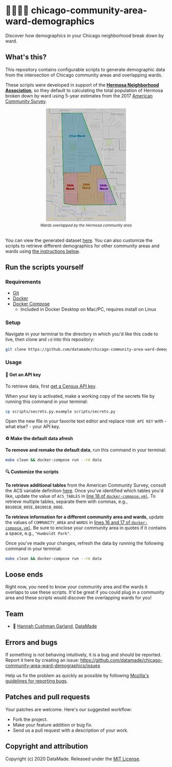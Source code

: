 # 👨‍👩‍👧‍👦 chicago-community-area-ward-demographics

Discover how demographics in your Chicago neighborhood break down by ward.

## What's this?

This repository contains configurable scripts to generate demographic data
from the intersection of Chicago community areas and overlapping wards.

These scripts were developed in support of the [**Hermosa Neighborhood
Association**](https://www.ourhermosa.org/), so they default to calculating the
total population of Hermosa broken down by ward using 5-year estimates from the
2017 [American Community Survey](https://www.census.gov/data/developers/data-sets/acs-5year.html).

<div align="center">
  <img alt="Wards overlapped by Hermosa" src="images/hermosa_wards.png" width="250" /><br />
  <small><em>Wards overlapped by the Hermosa community area</em></small>
</div><br />

You can view the generated dataset [here](finished/population_by_ward.csv). You
can also customize the scripts to retrieve different demographics for other
community areas and wards using [the instructions below](#-customize-the-scripts).

## Run the scripts yourself

### Requirements

- [Git](https://www.atlassian.com/git/tutorials/install-git)
- [Docker](https://www.docker.com/products/docker-desktop)
- [Docker Compose](https://docs.docker.com/compose/install/)
    - Included in Docker Desktop on Mac/PC, requires install on Linux

### Setup

Navigate in your terminal to the directory in which you'd like this code to
live, then clone and `cd` into this repository:

```bash
git clone https://github.com/datamade/chicago-community-area-ward-demographics.git && cd chicago-community-area-ward-demographics
```

### Usage

#### 🔑 Get an API key

To retrieve data, first [get a Census API key](https://api.census.gov/data/key_signup.html).

When your key is activated, make a working copy of the secrets file by running
this command in your terminal:

```bash
cp scripts/secrets.py.example scripts/secrets.py
```

Open the new file in your favorite text editor and replace `YOUR API KEY` with -
what else? - your API key.

#### ♻️ Make the default data afresh

**To remove and remake the default data**, run this command in your terminal:

```bash
make clean && docker-compose run --rm data
```

#### 🔍 Customize the scripts

**To retrieve additional tables** from the American Community Survey, consult
the ACS variable definition [here](https://api.census.gov/data/2017/acs/acs5/variables.html).
Once you've identified which tables you'd like, update the value of `ACS_TABLES`
in [line 18 of `docker-compose.yml`](docker-compose.yml#L18). To retrieve
multiple tables, separate them with commas, e.g., `B01001B_005E,B01001B_006E`.

**To retrieve information for a different community area and wards**, update
the values of `COMMUNITY_AREA` and `WARDS` in [lines 16 and 17 of `docker-compose.yml`](docker-compose.yml#L16-L17).
Be sure to enclose your community area in quotes if it contains a space, e.g.,
`"Humboldt Park"`.

Once you've made your changes, refresh the data by running the following
command in your terminal:

```bash
make clean && docker-compose run --rm data
```

## Loose ends

Right now, you need to know your community area and the wards it overlaps to use
these scripts. It'd be great if you could plug in a community area and these
scripts would discover the overlapping wards for you!

## Team

* 🍓 [Hannah Cushman Garland](https://github.com/hancush), [DataMade](https://datamade.us)

## Errors and bugs

If something is not behaving intuitively, it is a bug and should be reported.
Report it here by creating an issue: https://github.com/datamade/chicago-community-area-ward-demographics/issues

Help us fix the problem as quickly as possible by following [Mozilla's guidelines for reporting bugs](https://developer.mozilla.org/en-US/docs/Mozilla/QA/Bug_writing_guidelines#General_Outline_of_a_Bug_Report).

## Patches and pull requests

Your patches are welcome. Here's our suggested workflow:

* Fork the project.
* Make your feature addition or bug fix.
* Send us a pull request with a description of your work.

## Copyright and attribution

Copyright (c) 2020 DataMade. Released under the [MIT License](https://github.com/datamade/chicago-community-area-ward-demographics/blob/master/LICENSE).
